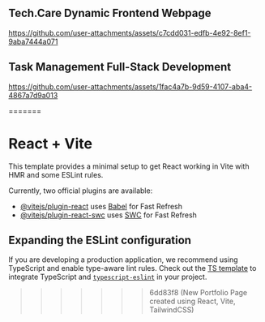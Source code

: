 
## Tech.Care Dynamic Frontend Webpage
https://github.com/user-attachments/assets/c7cdd031-edfb-4e92-8ef1-9aba7444a071


## Task Management Full-Stack Development
https://github.com/user-attachments/assets/1fac4a7b-9d59-4107-aba4-4867a7d9a013





=======
# React + Vite

This template provides a minimal setup to get React working in Vite with HMR and some ESLint rules.

Currently, two official plugins are available:

- [@vitejs/plugin-react](https://github.com/vitejs/vite-plugin-react/blob/main/packages/plugin-react/README.md) uses [Babel](https://babeljs.io/) for Fast Refresh
- [@vitejs/plugin-react-swc](https://github.com/vitejs/vite-plugin-react-swc) uses [SWC](https://swc.rs/) for Fast Refresh

## Expanding the ESLint configuration

If you are developing a production application, we recommend using TypeScript and enable type-aware lint rules. Check out the [TS template](https://github.com/vitejs/vite/tree/main/packages/create-vite/template-react-ts) to integrate TypeScript and [`typescript-eslint`](https://typescript-eslint.io) in your project.
>>>>>>> 6dd83f8 (New Portfolio Page created using React, Vite, TailwindCSS)
